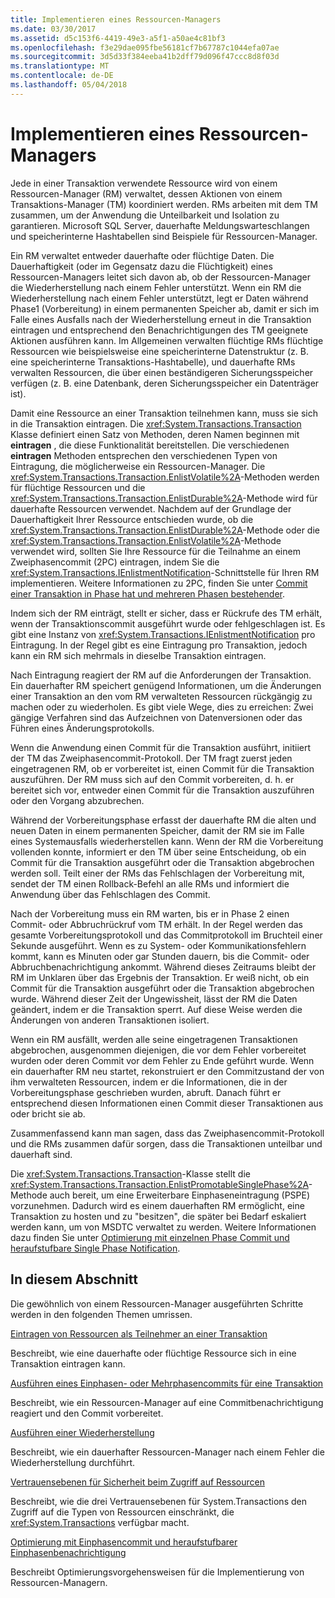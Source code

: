 ```yaml
---
title: Implementieren eines Ressourcen-Managers
ms.date: 03/30/2017
ms.assetid: d5c153f6-4419-49e3-a5f1-a50ae4c81bf3
ms.openlocfilehash: f3e29dae095fbe56181cf7b67787c1044efa07ae
ms.sourcegitcommit: 3d5d33f384eeba41b2dff79d096f47ccc8d8f03d
ms.translationtype: MT
ms.contentlocale: de-DE
ms.lasthandoff: 05/04/2018
---
```

# <a name="implementing-a-resource-manager"></a>Implementieren eines Ressourcen-Managers
Jede in einer Transaktion verwendete Ressource wird von einem Ressourcen-Manager (RM) verwaltet, dessen Aktionen von einem Transaktions-Manager (TM) koordiniert werden. RMs arbeiten mit dem TM zusammen, um der Anwendung die Unteilbarkeit und Isolation zu garantieren. Microsoft SQL Server, dauerhafte Meldungswarteschlangen und speicherinterne Hashtabellen sind Beispiele für Ressourcen-Manager.  
  
 Ein RM verwaltet entweder dauerhafte oder flüchtige Daten. Die Dauerhaftigkeit (oder im Gegensatz dazu die Flüchtigkeit) eines Ressourcen-Managers leitet sich davon ab, ob der Ressourcen-Manager die Wiederherstellung nach einem Fehler unterstützt. Wenn ein RM die Wiederherstellung nach einem Fehler unterstützt, legt er Daten während Phase1 (Vorbereitung) in einem permanenten Speicher ab, damit er sich im Falle eines Ausfalls nach der Wiederherstellung erneut in die Transaktion eintragen und entsprechend den Benachrichtigungen des TM geeignete Aktionen ausführen kann. Im Allgemeinen verwalten flüchtige RMs flüchtige Ressourcen wie beispielsweise eine speicherinterne Datenstruktur (z. B. eine speicherinterne Transaktions-Hashtabelle), und dauerhafte RMs verwalten Ressourcen, die über einen beständigeren Sicherungsspeicher verfügen (z. B. eine Datenbank, deren Sicherungsspeicher ein Datenträger ist).  
  
 Damit eine Ressource an einer Transaktion teilnehmen kann, muss sie sich in die Transaktion eintragen. Die <xref:System.Transactions.Transaction> Klasse definiert einen Satz von Methoden, deren Namen beginnen mit **eintragen** , die diese Funktionalität bereitstellen. Die verschiedenen **eintragen** Methoden entsprechen den verschiedenen Typen von Eintragung, die möglicherweise ein Ressourcen-Manager. Die <xref:System.Transactions.Transaction.EnlistVolatile%2A>-Methoden werden für flüchtige Ressourcen und die <xref:System.Transactions.Transaction.EnlistDurable%2A>-Methode wird für dauerhafte Ressourcen verwendet. Nachdem auf der Grundlage der Dauerhaftigkeit Ihrer Ressource entschieden wurde, ob die <xref:System.Transactions.Transaction.EnlistDurable%2A>-Methode oder die <xref:System.Transactions.Transaction.EnlistVolatile%2A>-Methode verwendet wird, sollten Sie Ihre Ressource für die Teilnahme an einem Zweiphasencommit (2PC) eintragen, indem Sie die <xref:System.Transactions.IEnlistmentNotification>-Schnittstelle für Ihren RM implementieren. Weitere Informationen zu 2PC, finden Sie unter [Commit einer Transaktion in Phase hat und mehreren Phasen bestehender](../../../../docs/framework/data/transactions/committing-a-transaction-in-single-phase-and-multi-phase.md).  
  
 Indem sich der RM einträgt, stellt er sicher, dass er Rückrufe des TM erhält, wenn der Transaktionscommit ausgeführt wurde oder fehlgeschlagen ist. Es gibt eine Instanz von <xref:System.Transactions.IEnlistmentNotification> pro Eintragung. In der Regel gibt es eine Eintragung pro Transaktion, jedoch kann ein RM sich mehrmals in dieselbe Transaktion eintragen.  
  
 Nach Eintragung reagiert der RM auf die Anforderungen der Transaktion. Ein dauerhafter RM speichert genügend Informationen, um die Änderungen einer Transaktion an den vom RM verwalteten Ressourcen rückgängig zu machen oder zu wiederholen. Es gibt viele Wege, dies zu erreichen: Zwei gängige Verfahren sind das Aufzeichnen von Datenversionen oder das Führen eines Änderungsprotokolls.  
  
 Wenn die Anwendung einen Commit für die Transaktion ausführt, initiiert der TM das Zweiphasencommit-Protokoll. Der TM fragt zuerst jeden eingetragenen RM, ob er vorbereitet ist, einen Commit für die Transaktion auszuführen. Der RM muss sich auf den Commit vorbereiten, d. h. er bereitet sich vor, entweder einen Commit für die Transaktion auszuführen oder den Vorgang abzubrechen.  
  
 Während der Vorbereitungsphase erfasst der dauerhafte RM die alten und neuen Daten in einem permanenten Speicher, damit der RM sie im Falle eines Systemausfalls wiederherstellen kann. Wenn der RM die Vorbereitung vollenden konnte, informiert er den TM über seine Entscheidung, ob ein Commit für die Transaktion ausgeführt oder die Transaktion abgebrochen werden soll. Teilt einer der RMs das Fehlschlagen der Vorbereitung mit, sendet der TM einen Rollback-Befehl an alle RMs und informiert die Anwendung über das Fehlschlagen des Commit.  
  
 Nach der Vorbereitung muss ein RM warten, bis er in Phase 2 einen Commit- oder Abbruchrückruf vom TM erhält. In der Regel werden das gesamte Vorbereitungsprotokoll und das Commitprotokoll im Bruchteil einer Sekunde ausgeführt. Wenn es zu System- oder Kommunikationsfehlern kommt, kann es Minuten oder gar Stunden dauern, bis die Commit- oder Abbruchbenachrichtigung ankommt. Während dieses Zeitraums bleibt der RM im Unklaren über das Ergebnis der Transaktion. Er weiß nicht, ob ein Commit für die Transaktion ausgeführt oder die Transaktion abgebrochen wurde. Während dieser Zeit der Ungewissheit, lässt der RM die Daten geändert, indem er die Transaktion sperrt. Auf diese Weise werden die Änderungen von anderen Transaktionen isoliert.  
  
 Wenn ein RM ausfällt, werden alle seine eingetragenen Transaktionen abgebrochen, ausgenommen diejenigen, die vor dem Fehler vorbereitet wurden oder deren Commit vor dem Fehler zu Ende geführt wurde. Wenn ein dauerhafter RM neu startet, rekonstruiert er den Commitzustand der von ihm verwalteten Ressourcen, indem er die Informationen, die in der Vorbereitungsphase geschrieben wurden, abruft. Danach führt er entsprechend diesen Informationen einen Commit dieser Transaktionen aus oder bricht sie ab.  
  
 Zusammenfassend kann man sagen, dass das Zweiphasencommit-Protokoll und die RMs zusammen dafür sorgen, dass die Transaktionen unteilbar und dauerhaft sind.  
  
 Die <xref:System.Transactions.Transaction>-Klasse stellt die <xref:System.Transactions.Transaction.EnlistPromotableSinglePhase%2A>-Methode auch bereit, um eine Erweiterbare Einphaseneintragung (PSPE) vorzunehmen. Dadurch wird es einem dauerhaften RM ermöglicht, eine Transaktion zu hosten und zu "besitzen", die später bei Bedarf eskaliert werden kann, um von MSDTC verwaltet zu werden. Weitere Informationen dazu finden Sie unter [Optimierung mit einzelnen Phase Commit und heraufstufbare Single Phase Notification](../../../../docs/framework/data/transactions/optimization-spc-and-promotable-spn.md).  
  
## <a name="in-this-section"></a>In diesem Abschnitt  
 Die gewöhnlich von einem Ressourcen-Manager ausgeführten Schritte werden in den folgenden Themen umrissen.  
  
 [Eintragen von Ressourcen als Teilnehmer an einer Transaktion](../../../../docs/framework/data/transactions/enlisting-resources-as-participants-in-a-transaction.md)  
  
 Beschreibt, wie eine dauerhafte oder flüchtige Ressource sich in eine Transaktion eintragen kann.  
  
 [Ausführen eines Einphasen- oder Mehrphasencommits für eine Transaktion](../../../../docs/framework/data/transactions/committing-a-transaction-in-single-phase-and-multi-phase.md)  
  
 Beschreibt, wie ein Ressourcen-Manager auf eine Commitbenachrichtigung reagiert und den Commit vorbereitet.  
  
 [Ausführen einer Wiederherstellung](../../../../docs/framework/data/transactions/performing-recovery.md)  
  
 Beschreibt, wie ein dauerhafter Ressourcen-Manager nach einem Fehler die Wiederherstellung durchführt.  
  
 [Vertrauensebenen für Sicherheit beim Zugriff auf Ressourcen](../../../../docs/framework/data/transactions/security-trust-levels-in-accessing-resources.md)  
  
 Beschreibt, wie die drei Vertrauensebenen für System.Transactions den Zugriff auf die Typen von Ressourcen einschränkt, die <xref:System.Transactions> verfügbar macht.  
  
 [Optimierung mit Einphasencommit und heraufstufbarer Einphasenbenachrichtigung](../../../../docs/framework/data/transactions/optimization-spc-and-promotable-spn.md)  
  
 Beschreibt Optimierungsvorgehensweisen für die Implementierung von Ressourcen-Managern.
